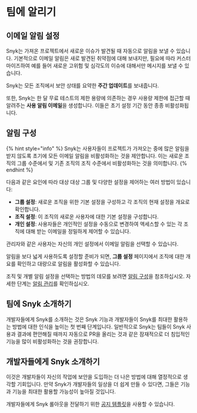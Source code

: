 # 팀에 알리기

## 이메일 알림 설정

Snyk는 가져온 프로젝트에서 새로운 이슈가 발견될 때 자동으로 알림을 보낼 수 있습니다. 기본적으로 이메일 알림은 새로 발견된 취약점에 대해 보내지만, 필요에 따라 커스터마이즈하여 예를 들어 새로운 고위험 및 심각도의 이슈에 대해서만 메시지를 보낼 수 있습니다.

Snyk는 모든 조직에서 보안 상태를 요약한 **주간 업데이트**를 보내줍니다.

또한, Snyk는 한 달 무료 테스트의 제한 용량에 의존하는 경우 사용량 제한에 접근할 때 알려주는 **사용 알림 이메일**을 생성합니다. 이들은 초기 설정 기간 동안 종종 비활성화됩니다.

## 알림 구성

{% hint style="info" %}
Snyk는 사용자들이 프로젝트가 가져오는 중에 많은 알림을 받지 않도록 초기에 모든 이메일 알림을 비활성화하는 것을 제안합니다. 이는 새로운 조직의 그룹 수준에서 및 기존 조직의 조직 수준에서 비활성화하는 것을 의미합니다.
{% endhint %}

다음과 같은 요인에 따라 대상 대상 그룹 및 다양한 설정을 제어하는 여러 방법이 있습니다:

* **그룹 설정**: 새로운 조직을 위한 기본 설정을 구성하고 각 조직의 현재 설정을 개요로 확인합니다.
* **조직 설정**: 이 조직의 새로운 사용자에 대한 기본 설정을 구성합니다.
* **개인 설정**: 사용자들은 개인적인 설정을 수동으로 변경하여 액세스할 수 있는 각 조직에 대해 받는 이메일을 정밀하게 제어할 수 있습니다.

관리자와 같은 사용자는 자신의 개인 설정에서 이메일 알림을 선택할 수 있습니다.

알림을 보다 넓게 사용하도록 설정할 준비가 되면, **그룹 설정** 페이지에서 조직에 대한 개요를 확인하고 대량으로 알림을 활성화할 수 있습니다.

조직 및 개별 알림 설정을 선택하는 방법의 데모를 보려면 [알림 구성](../phase-2-configure-account/set-visibility-and-configure-an-organization-template/configure-notifications.md)을 참조하십시오. 자세한 단계는 [알림 관리](../../../snyk-admin/manage-notifications.md)를 확인하십시오.

## 팀에 Snyk 소개하기

개발자들에게 Snyk를 소개하는 것은 Snyk 기능과 개발자들이 Snyk를 최대한 활용하는 방법에 대한 인식을 높이는 첫 번째 단계입니다. 일반적으로 Snyk는 팀들이 Snyk 사용과 결과에 편안해질 때까지 자동으로 PR을 올리는 것과 같은 잠재적으로 더 침입적인 기능을 많이 비활성화하는 것을 권장합니다.

## 개발자들에게 Snyk 소개하기

이것은 개발자들이 자신의 작업에 보안을 도입하는 더 나은 방법에 대해 열정적으로 생각할 기회입니다. 만약 Snyk가 개발자들의 일상을 더 쉽게 만들 수 있다면, 그들은 기능과 기능을 최대한 활용할 가능성이 높아질 것입니다.

개발자들에게 Snyk 롤아웃을 전달하기 위한 [공지 템플릿](announcement-templates-for-initial-rollout.md)을 사용할 수 있습니다.
